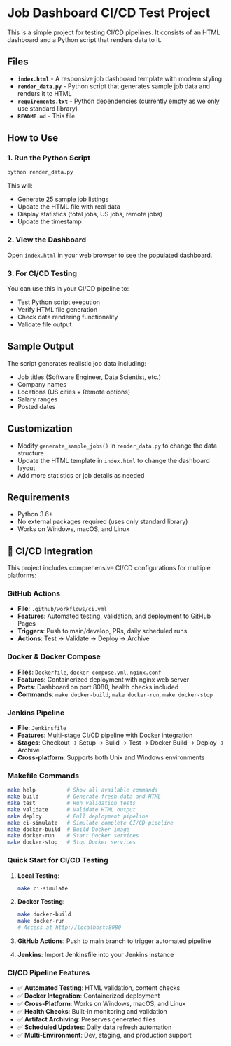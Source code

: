 # Job Dashboard CI/CD Test Project

This is a simple project for testing CI/CD pipelines. It consists of an HTML dashboard and a Python script that renders data to it.

## Files

- **`index.html`** - A responsive job dashboard template with modern styling
- **`render_data.py`** - Python script that generates sample job data and renders it to HTML
- **`requirements.txt`** - Python dependencies (currently empty as we only use standard library)
- **`README.md`** - This file

## How to Use

### 1. Run the Python Script

```bash
python render_data.py
```

This will:
- Generate 25 sample job listings
- Update the HTML file with real data
- Display statistics (total jobs, US jobs, remote jobs)
- Update the timestamp

### 2. View the Dashboard

Open `index.html` in your web browser to see the populated dashboard.

### 3. For CI/CD Testing

You can use this in your CI/CD pipeline to:
- Test Python script execution
- Verify HTML file generation
- Check data rendering functionality
- Validate file output

## Sample Output

The script generates realistic job data including:
- Job titles (Software Engineer, Data Scientist, etc.)
- Company names
- Locations (US cities + Remote options)
- Salary ranges
- Posted dates

## Customization

- Modify `generate_sample_jobs()` in `render_data.py` to change the data structure
- Update the HTML template in `index.html` to change the dashboard layout
- Add more statistics or job details as needed

## Requirements

- Python 3.6+
- No external packages required (uses only standard library)
- Works on Windows, macOS, and Linux

## 🚀 CI/CD Integration

This project includes comprehensive CI/CD configurations for multiple platforms:

### GitHub Actions
- **File**: `.github/workflows/ci.yml`
- **Features**: Automated testing, validation, and deployment to GitHub Pages
- **Triggers**: Push to main/develop, PRs, daily scheduled runs
- **Actions**: Test → Validate → Deploy → Archive

### Docker & Docker Compose
- **Files**: `Dockerfile`, `docker-compose.yml`, `nginx.conf`
- **Features**: Containerized deployment with nginx web server
- **Ports**: Dashboard on port 8080, health checks included
- **Commands**: `make docker-build`, `make docker-run`, `make docker-stop`

### Jenkins Pipeline
- **File**: `Jenkinsfile`
- **Features**: Multi-stage CI/CD pipeline with Docker integration
- **Stages**: Checkout → Setup → Build → Test → Docker Build → Deploy → Archive
- **Cross-platform**: Supports both Unix and Windows environments

### Makefile Commands
```bash
make help          # Show all available commands
make build         # Generate fresh data and HTML
make test          # Run validation tests
make validate      # Validate HTML output
make deploy        # Full deployment pipeline
make ci-simulate   # Simulate complete CI/CD pipeline
make docker-build  # Build Docker image
make docker-run    # Start Docker services
make docker-stop   # Stop Docker services
```

### Quick Start for CI/CD Testing

1. **Local Testing**:
   ```bash
   make ci-simulate
   ```

2. **Docker Testing**:
   ```bash
   make docker-build
   make docker-run
   # Access at http://localhost:8080
   ```

3. **GitHub Actions**: Push to main branch to trigger automated pipeline

4. **Jenkins**: Import Jenkinsfile into your Jenkins instance

### CI/CD Pipeline Features

- ✅ **Automated Testing**: HTML validation, content checks
- ✅ **Docker Integration**: Containerized deployment
- ✅ **Cross-Platform**: Works on Windows, macOS, and Linux
- ✅ **Health Checks**: Built-in monitoring and validation
- ✅ **Artifact Archiving**: Preserves generated files
- ✅ **Scheduled Updates**: Daily data refresh automation
- ✅ **Multi-Environment**: Dev, staging, and production support
